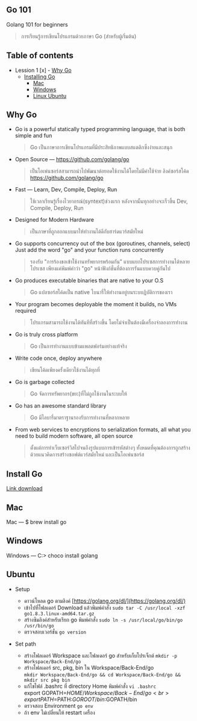 ## Go 101
Golang 101 for beginners
> การเรียนรู้การเขียนโปรแกรมด้วยภาษา Go (สำหรับผู้เริ่มต้น)

## Table of contents
- Lession 1
  [x] - [Why Go](#why-go)
  - [Installing Go](#install-go)
    - [Mac](#mac)
    - [Windows](#windows)
    - [Linux Ubuntu](#ubuntu)

## Why Go
- Go is a powerful statically typed programming language, that is both simple and fun<br>
  > Go เป็นภาษาการเขียนโปรแกรมที่มีประสิทธิภาพแบบสแตติกซึ่งง่ายและสนุก
- Open Source — https://github.com/golang/go<br>
  > เป็นโอเพ่นซอร์สสามารถนำไปพัฒนาต่อยอดใช้งานได้โดยไม่มีค่าใช้จ่าย ลิงค์ซอร์สโค้ด https://github.com/golang/go
- Fast — Learn, Dev, Compile, Deploy, Run<br>
  > ใช้เวลาเรียนรู้เรื่องไวยากรณ์(syntext)ช่วงแรก หลังจากนั้นทุกอย่างจะเร็วขึ้น Dev, Compile, Deploy, Run
- Designed for Modern Hardware<br>
  > เป็นภาษาที่ถูกออกแบบมาให้ทำงานได้ดีกับฮาร์ดแวร์สมัยใหม่
- Go supports concurrency out of the box (goroutines, channels, select)<br>
  Just add the word "go" and your function runs concurrently<br>
  > รองรับ "การร้องขอเข้าใช้งานทรัพยากรพร้อมกัน" แบบแยกโปรเซสการทำงานได้หลายโปรเซส เพียงแค่พิมพ์คำว่า "go" หน้าฟังก์ชั่นที่ต้องการรันแบบควบคู่กันไป
- Go produces executable binaries that are native to your O.S<br>
  > Go แปลซอร์สโค้ดเป็น native ไบนารี่ให้ทำงานอยู่บนระบบฏิบัติการของเรา
- Your program becomes deployable the moment it builds, no VMs required<br>
  > โปรแกรมสามารถใช้งานได้ทันทีที่สร้างขึ้น โดยไม่จำเป็นต้องมีเครื่องจำลองการทำงาน
- Go is truly cross platform
  > Go เป็นการทำงานแบบข้ามแพลตฟอร์มอย่างแท้จริง
- Write code once, deploy anywhere
  > เขียนโค้ดเพียงครั้งเดียวใช้งานได้ทุกที่
- Go is garbage collected
  > Go จัดการทรัพยากร(ขยะ)ที่ไม่ถูกใช้งานในระบบให้
- Go has an awesome standard library
  > Go มีไลบารี่มาตราฐานรองรับการทำงานที่หลากหลาย
- From web services to encryptions to serialization formats, all what you need to build modern software, all open source
  > ตั้งแต่การทำเว็บเซอร์วิสไปจนถึงรูปแบบการเข้ารหัสต่างๆ ทั้งหมดที่คุณต้องการถูกสร้างด้วยแนวคิดการสร้างซอฟต์แวร์สมัยใหม่ และเป็นโอเพ่นซอร์ส

## Install Go
[Link download](https://golang.org/dl/)<br>
## Mac
Mac — $ brew install go
## Windows
Windows — C:\> choco install golang
## Ubuntu
 * Setup
   * ดาวน์โหลด go ตามลิงค์ [https://golang.org/dl/](https://golang.org/dl/)
   * เข้าไปที่โฟลเดอร์ Download แล้วพิมพ์คำสั่ง
     `sudo tar -C /usr/local -xzf go1.8.3.linux-amd64.tar.gz`
   * สร้างซิมลิงค์สำหรับเรียก go พิมพ์คำสั่ง
     `sudo ln -s /usr/local/go/bin/go /usr/bin/go`
   * ตรวจสอบเวอร์ชั่น `go version`

 * Set path
   * สร้างโฟลเดอร์ Workspace และโฟลเดอร์ go สำหรับเก็บโปรเจ็กต์
     `mkdir -p Workspace/Back-End/go`
   * สร้างโฟลเดอร์ src, pkg, bin ใน Workspace/Back-End/go<br>
    `mkdir Workspace/Back-End/go && cd Workspace/Back-End/go && mkdir src pkg bin` 
   * แก้ไขไฟล์ .bashrc ที่ directory Home พิมพ์คำสั่ง
     `vi .bashrc`<br>
     export GOPATH=$HOME/Workspace/Back-End/go<br>
     export PATH=$PATH:$GOROOT/bin:$GOPATH/bin
   * ตรวจสอบ Environment `go env`
   * ถ้า env ไม่เปลี่ยนให้ restart เครื่อง

